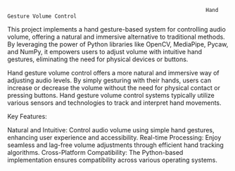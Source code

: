                                                                    Hand Gesture Volume Control

This project implements a hand gesture-based system for controlling audio volume, offering a natural and immersive alternative to traditional methods.
By leveraging the power of Python libraries like OpenCV, MediaPipe, Pycaw, and NumPy, it empowers users to adjust volume with intuitive hand gestures, eliminating the need for
physical devices or buttons.

Hand gesture volume control offers a more natural and immersive way of adjusting audio levels. By simply gesturing with their hands, users can increase or decrease the volume without the
need for physical contact or pressing buttons. 
Hand gesture volume control systems typically utilize various sensors and technologies to track and interpret hand movements. 

Key Features:

Natural and Intuitive: Control audio volume using simple hand gestures, enhancing user experience and accessibility.
Real-time Processing: Enjoy seamless and lag-free volume adjustments through efficient hand tracking algorithms.
Cross-Platform Compatibility: The Python-based implementation ensures compatibility across various operating systems.
